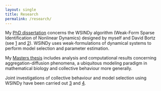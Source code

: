 ```yaml
---
layout: single
title: Research
permalink: /research/
---
```


My [PhD dissertation](/assets/docs/phddiss/out.pdf) concerns the WSINDy algorithm (Weak-Form Sparse Identification of Nonlinear Dynamics) designed by myself and David Bortz (see [1](https://epubs.siam.org/doi/abs/10.1137/20M1343166) and [2](https://www.sciencedirect.com/science/article/pii/S0021999121004204?casa_token=KVNE-MMFUzQAAAAA:YiJmD5u2WEpGSATKB20oEhXi-sv6HeGY-pHCN3AQnPuYoUBoQYVriawyHyyJ-sgGjbYi6lCzO8k)). WSINDy uses weak-formulations of dynamical systems to perform model selection and parameter estimation.

My [Masters thesis](/assets/docs/mthes/out.pdf) includes analysis and computational results concerning aggregation-diffusion phenomena, a ubiquitous modeling paradigm in mathematical biology and collective behaviour more generally.

Joint investigations of collective behaviour and model selection using WSINDy have been carried out [3](https://www.sciencedirect.com/science/article/pii/S0167278922001543?via%3Dihub) and [4](https://royalsocietypublishing.org/doi/full/10.1098/rsif.2022.0412).

